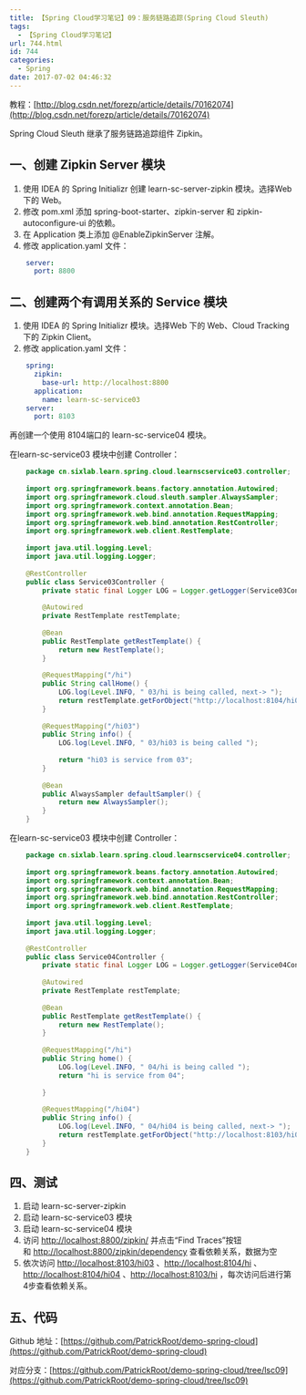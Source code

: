 ```yaml
---
title: 【Spring Cloud学习笔记】09：服务链路追踪(Spring Cloud Sleuth)
tags:
  - 【Spring Cloud学习笔记】
url: 744.html
id: 744
categories:
  - Spring
date: 2017-07-02 04:46:32
---
```


教程：[http://blog.csdn.net/forezp/article/details/70162074](http://blog.csdn.net/forezp/article/details/70162074)

Spring Cloud Sleuth 继承了服务链路追踪组件 Zipkin。
<!-- more -->
一、创建 Zipkin Server 模块
---------------------

1.  使用 IDEA 的 Spring Initializr 创建 learn-sc-server-zipkin 模块。选择Web 下的 Web。
2.  修改 pom.xml 添加 spring-boot-starter、zipkin-server 和 zipkin-autoconfigure-ui 的依赖。
3.  在 Application 类上添加 @EnableZipkinServer 注解。
4.  修改 application.yaml 文件：
```yml
    server:
      port: 8800
```
二、创建两个有调用关系的 Service 模块
-----------------------

1.  使用 IDEA 的 Spring Initializr 模块。选择Web 下的 Web、Cloud Tracking 下的 Zipkin Client。
2.  修改 application.yaml 文件：
```yml
    spring:
      zipkin:
        base-url: http://localhost:8800
      application:
        name: learn-sc-service03
    server:
      port: 8103
```
再创建一个使用 8104端口的 learn-sc-service04 模块。

在learn-sc-service03 模块中创建 Controller：
```java
    package cn.sixlab.learn.spring.cloud.learnscservice03.controller;
    
    import org.springframework.beans.factory.annotation.Autowired;
    import org.springframework.cloud.sleuth.sampler.AlwaysSampler;
    import org.springframework.context.annotation.Bean;
    import org.springframework.web.bind.annotation.RequestMapping;
    import org.springframework.web.bind.annotation.RestController;
    import org.springframework.web.client.RestTemplate;
    
    import java.util.logging.Level;
    import java.util.logging.Logger;
    
    @RestController
    public class Service03Controller {
        private static final Logger LOG = Logger.getLogger(Service03Controller.class.getName());
        
        @Autowired
        private RestTemplate restTemplate;
        
        @Bean
        public RestTemplate getRestTemplate() {
            return new RestTemplate();
        }
        
        @RequestMapping("/hi")
        public String callHome() {
            LOG.log(Level.INFO, " 03/hi is being called, next-> ");
            return restTemplate.getForObject("http://localhost:8104/hi04", String.class);
        }
        
        @RequestMapping("/hi03")
        public String info() {
            LOG.log(Level.INFO, " 03/hi03 is being called ");
            
            return "hi03 is service from 03";
        }
        
        @Bean
        public AlwaysSampler defaultSampler() {
            return new AlwaysSampler();
        }
    }
```
在learn-sc-service03 模块中创建 Controller：
```java
    package cn.sixlab.learn.spring.cloud.learnscservice04.controller;
    
    import org.springframework.beans.factory.annotation.Autowired;
    import org.springframework.context.annotation.Bean;
    import org.springframework.web.bind.annotation.RequestMapping;
    import org.springframework.web.bind.annotation.RestController;
    import org.springframework.web.client.RestTemplate;
    
    import java.util.logging.Level;
    import java.util.logging.Logger;
    
    @RestController
    public class Service04Controller {
        private static final Logger LOG = Logger.getLogger(Service04Controller.class.getName());
        
        @Autowired
        private RestTemplate restTemplate;
        
        @Bean
        public RestTemplate getRestTemplate() {
            return new RestTemplate();
        }
        
        @RequestMapping("/hi")
        public String home() {
            LOG.log(Level.INFO, " 04/hi is being called ");
            return "hi is service from 04";
        
        }
        
        @RequestMapping("/hi04")
        public String info() {
            LOG.log(Level.INFO, " 04/hi04 is being called, next-> ");
            return restTemplate.getForObject("http://localhost:8103/hi03", String.class);
        }
    }
```
四、测试
----

1.  启动 learn-sc-server-zipkin
2.  启动 learn-sc-service03 模块
3.  启动 learn-sc-service04 模块
4.  访问 [http://localhost:8800/zipkin/](http://localhost:8800/zipkin/) 并点击“Find Traces”按钮 和 [http://localhost:8800/zipkin/dependency](http://localhost:8800/zipkin/dependency) 查看依赖关系，数据为空
5.  依次访问 [http://localhost:8103/hi03](http://localhost:8103/hi03) 、[http://localhost:8104/hi](http://localhost:8104/hi) 、[http://localhost:8104/hi04](http://localhost:8104/hi04) 、[http://localhost:8103/hi](http://localhost:8103/hi) ，每次访问后进行第4步查看依赖关系。

五、代码
----

Github 地址：[https://github.com/PatrickRoot/demo-spring-cloud](https://github.com/PatrickRoot/demo-spring-cloud)

对应分支：[https://github.com/PatrickRoot/demo-spring-cloud/tree/lsc09](https://github.com/PatrickRoot/demo-spring-cloud/tree/lsc09)